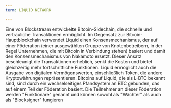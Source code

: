 ```yaml
---
term: LIQUID NETWORK

---
```

Eine von Blockstream entwickelte Bitcoin-Sidechain, die schnelle und vertrauliche Transaktionen ermöglicht. Im Gegensatz zur Bitcoin-Hauptblockchain verwendet Liquid einen Konsensmechanismus, der auf einer Föderation (einer ausgewählten Gruppe von Knotenbetreibern, in der Regel Unternehmen, die mit Bitcoin in Verbindung stehen) basiert und damit den Konsensmechanismus von Nakamoto ersetzt. Dieser Ansatz beschleunigt die Transaktionen erheblich, senkt die Kosten und bietet gleichzeitig mehr fortschrittliche Funktionen. Liquid ermöglicht auch die Ausgabe von digitalen Vermögenswerten, einschließlich Token, die andere Kryptowährungen repräsentieren. Bitcoins auf Liquid, die als L-BTC bekannt sind, sind durch ein wechselseitiges Pfandsystem an BTC gebunden, das auf einem Teil der Föderation basiert. Die Teilnehmer an dieser Föderation werden "Funktionäre" genannt und können sowohl als "Wächter" als auch als "Blocksigner" fungieren